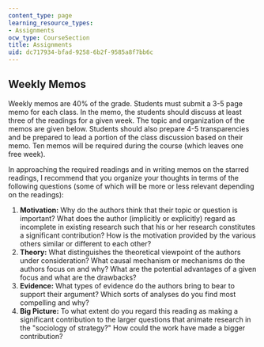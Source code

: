 ```yaml
---
content_type: page
learning_resource_types:
- Assignments
ocw_type: CourseSection
title: Assignments
uid: dc717934-bfad-9258-6b2f-9585a8f7bb6c
---
```


Weekly Memos
------------

Weekly memos are 40% of the grade. Students must submit a 3-5 page memo for each class. In the memo, the students should discuss at least three of the readings for a given week. The topic and organization of the memos are given below. Students should also prepare 4-5 transparencies and be prepared to lead a portion of the class discussion based on their memo. Ten memos will be required during the course (which leaves one free week).

In approaching the required readings and in writing memos on the starred readings, I recommend that you organize your thoughts in terms of the following questions (some of which will be more or less relevant depending on the readings):

1.  **Motivation:** Why do the authors think that their topic or question is important? What does the author (implicitly or explicitly) regard as incomplete in existing research such that his or her research constitutes a significant contribution? How is the motivation provided by the various others similar or different to each other?
2.  **Theory:** What distinguishes the theoretical viewpoint of the authors under consideration? What causal mechanism or mechanisms do the authors focus on and why? What are the potential advantages of a given focus and what are the drawbacks?
3.  **Evidence:** What types of evidence do the authors bring to bear to support their argument? Which sorts of analyses do you find most compelling and why?
4.  **Big Picture:** To what extent do you regard this reading as making a significant contribution to the larger questions that animate research in the "sociology of strategy?" How could the work have made a bigger contribution?